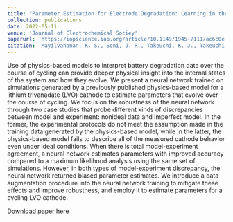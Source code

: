 ```yaml
---
title: "Parameter Estimation for Electrode Degradation: Learning in the Face of Model-Experiment Discrepancies"
collection: publications
date: 2022-05-11
venue: 'Journal of Electrochemical Sociey'
paperurl: 'https://iopscience.iop.org/article/10.1149/1945-7111/ac6c0e'
citation: 'Mayilvahanan, K. S., Soni, J. R., Takeuchi, K. J., Takeuchi, E. S., Marschilok, A. C., & West, A. C. (2022). Parameter estimation for electrode degradation: Learning in the face of model-experiment discrepancies. Journal of the Electrochemical Society, 169(5), 050517. https://doi.org/10.1149/1945-7111/ac6c0e'
---
```

Use of physics-based models to interpret battery degradation data over the course of cycling can provide deeper physical insight into the internal states of the system and how they evolve. We present a neural network trained on simulations generated by a previously published physics-based model for a lithium trivanadate (LVO) cathode to estimate parameters that evolve over the course of cycling. We focus on the robustness of the neural network through two case studies that probe different kinds of discrepancies between model and experiment: nonideal data and imperfect model. In the former, the experimental protocols do not meet the assumption made in the training data generated by the physics-based model, while in the latter, the physics-based model fails to describe all of the measured cathode behavior even under ideal conditions. When there is total model-experiment agreement, a neural network estimates parameters with improved accuracy compared to a maximum likelihood analysis using the same set of simulations. However, in both types of model-experiment discrepancy, the neural network returned biased parameter estimates. We introduce a data augmentation procedure into the neural network training to mitigate these effects and improve robustness, and employ it to estimate parameters for a cycling LVO cathode.

[Download paper here](https://iopscience.iop.org/article/10.1149/1945-7111/ac6c0e/pdf)
